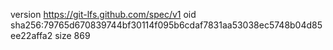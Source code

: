 version https://git-lfs.github.com/spec/v1
oid sha256:79765d670839744bf30114f095b6cdaf7831aa53038ec5748b04d85ee22affa2
size 869
